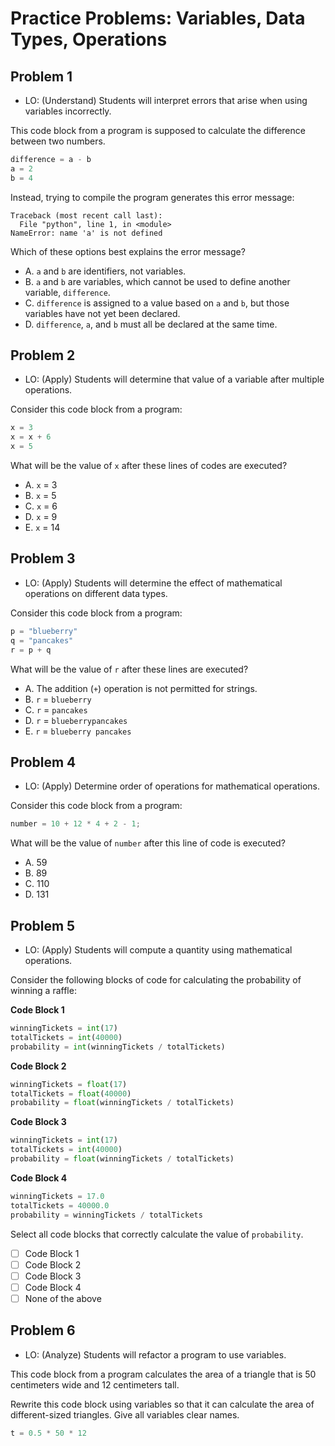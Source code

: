 # Practice Problems: Variables, Data Types, Operations

## Problem 1
* LO: (Understand) Students will interpret errors that arise when using variables incorrectly.

This code block from a program is supposed to calculate the difference between two numbers.

```python
difference = a - b
a = 2
b = 4
```

Instead, trying to compile the program generates this error message:

```
Traceback (most recent call last):
  File "python", line 1, in <module>
NameError: name 'a' is not defined
```

Which of these options best explains the error message?

* A. `a` and `b` are identifiers, not variables.
* B. `a` and `b` are variables, which cannot be used to define another variable, `difference`.
* C. `difference` is assigned to a value based on `a` and `b`, but those variables have not yet been declared.
* D. `difference`, `a`, and `b` must all be declared at the same time.

## Problem 2
* LO: (Apply) Students will determine that value of a variable after multiple operations.

Consider this code block from a program:

```python
x = 3
x = x + 6
x = 5
```

What will be the value of `x` after these lines of codes are executed?

* A. `x` = 3
* B. `x` = 5
* C. `x` = 6
* D. `x` = 9
* E. `x` = 14

## Problem 3
* LO: (Apply) Students will determine the effect of mathematical operations on different data types.

Consider this code block from a program:

```java
p = "blueberry"
q = "pancakes"
r = p + q
```

What will be the value of `r` after these lines are executed?

* A. The addition (`+`) operation is not permitted for strings.
* B. `r` = `blueberry`
* C. `r` = `pancakes`
* D. `r` = `blueberrypancakes`
* E. `r` = `blueberry pancakes`

## Problem 4
* LO: (Apply) Determine order of operations for mathematical operations.

Consider this code block from a program:

```python
number = 10 + 12 * 4 + 2 - 1;
```

What will be the value of `number` after this line of code is executed?

* A. 59
* B. 89
* C. 110
* D. 131

## Problem 5
* LO: (Apply) Students will compute a quantity using mathematical operations.

Consider the following blocks of code for calculating the probability of winning a raffle:

**Code Block 1**

```python
winningTickets = int(17)
totalTickets = int(40000)
probability = int(winningTickets / totalTickets)
```

**Code Block 2**

```python
winningTickets = float(17)
totalTickets = float(40000)
probability = float(winningTickets / totalTickets)
```

**Code Block 3**

```python
winningTickets = int(17)
totalTickets = int(40000)
probability = float(winningTickets / totalTickets)
```

**Code Block 4**

```python
winningTickets = 17.0
totalTickets = 40000.0
probability = winningTickets / totalTickets
```

Select all code blocks that correctly calculate the value of `probability`.

- [ ] Code Block 1
- [ ] Code Block 2
- [ ] Code Block 3
- [ ] Code Block 4
- [ ] None of the above

## Problem 6
* LO: (Analyze) Students will refactor a program to use variables.

This code block from a program calculates the area of a triangle that is 50 centimeters wide and 12 centimeters tall.

Rewrite this code block using variables so that it can calculate the area of different-sized triangles. Give all variables clear names.

```python
t = 0.5 * 50 * 12
```
